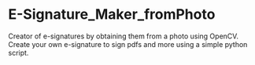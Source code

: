 # E-Signature_Maker_fromPhoto
Creator of e-signatures by obtaining them from a photo using OpenCV. <br>
Create your own e-signature to sign pdfs and more using a simple python script.
